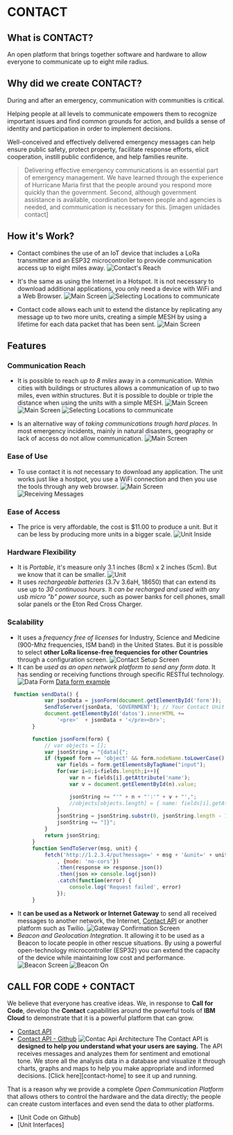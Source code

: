 # CONTACT

## What is CONTACT?
An open platform that brings together software and hardware to allow everyone to communicate up to eight mile radius.

## Why did we create CONTACT?
During and after an emergency, communication with communities is critical.

Helping people at all levels to communicate empowers them to recognize important issues and find common grounds for action, and builds a sense of identity and participation in order to implement decisions.

Well-conceived and effectively delivered emergency messages can help ensure public safety, protect property, facilitate response efforts, elicit cooperation, instill public confidence, and help families reunite.

> Delivering effective emergency communications is an essential part of emergency management. We have learned through the experience of Hurricane Maria first that the people around you respond more quickly than the government. Second, although government assistance is available, coordination between people and agencies is needed, and communication is necessary for this.
[imagen unidades contact]


## How it's Work?
- Contact combines the use of an IoT device that includes a LoRa transmitter and an ESP32 microcontroller to provide communication access up to eight miles away.
![Contact's Reach](/unit/images/contact-reach.png)

- It's the same as using the Internet in a Hotspot. It is not necessary to download additional applications, you only need a device with WiFi and a Web Browser.
![Main Screen](/unit/images/group-msg-00.png)
![Selecting Locations to communicate](/unit/images/sending-msg.png)

- Contact code allows each unit to extend the distance by replicating any message up to two more units, creating a simple MESH by using a lifetime for each data packet that has been sent.
![Main Screen](/unit/images/simple-mesh.png)

## Features
### Communication Reach
- It is possible to reach *up to 8 miles* away in a communication. Within cities with buildings or structures allows a communication of up to two miles, even within structures. But it is possible to double or triple the distance when using the units with a simple MESH.
![Main Screen](/unit/images/contact-reach.png)
![Main Screen](/unit/images/simple-mesh.png)
![Selecting Locations to communicate](/unit/images/msg-units-selection.png)

- Is an alternative way of *taking communications trough hard places*. In most emergency incidents, mainly in natural disasters, geography or lack of access do not allow communication.
![Main Screen](/unit/images/simple-mesh.png)

### Ease of Use
- To use contact it is not necessary to download any application. The unit works just like a hostpot, you use a WiFi connection and then you use the tools through any web browser.
![Main Screen](/unit/images/group-msg-00.png)
![Receiving Messages](/unit/images/group-msg-02.png)

### Ease of Access
- The price is very affordable, the cost is $11.00 to produce a unit. But it can be less by producing more units in a bigger scale.
![Unit Inside](/unit/images/unit-inside.jpg)

### Hardware Flexibility
- It is *Portable*, it's measure only 3.1 inches (8cm) x 2 inches (5cm). But we know that it can be smaller.
![Unit](/unit/images/contact-unit.jpg)
- It uses *rechargeable batteries* (3.7v 3.6aH, 18650) that can extend its use up to *30 continuous hours*. It *can be recharged and used with any usb micro "b" power source*, such as power banks for cell phones, small solar panels or the Eton Red Cross Charger.


### Scalability
- It uses a *frequency free of licenses* for Industry, Science and Medicine (900-Mhz frequencies, ISM band) in the United States. But it is possible to select **other LoRa license-free frequencies for other Countries** through a configuration screen.
![Contact Setup Screen](/unit/images/contact-setup.png)
- It can be *used as an open network platform to send any form data*. It has sending or receiving functions through specific RESTful technology.
![Data Form](/unit/images/form-data.png)
[Data form example]
```javascript
  function sendData() {
            var jsonData = jsonForm(document.getElementById('form'));
            SendToServer(jsonData, 'GOVERNMENT'); // Your Contact Unit
            document.getElementById('datos').innerHTML += 
                '<pre>'  + jsonData + '</pre><br>';            
        }

        function jsonForm(form) {  
            // var objects = [];  
            var jsonString = "{data[{";
            if (typeof form == 'object' && form.nodeName.toLowerCase() == "form") {  
                var fields = form.getElementsByTagName("input");  
                for(var i=0;i<fields.length;i++){ 
                    var n = fields[i].getAttribute('name'); 
                    var v = document.getElementById(n).value;

                    jsonString += "'" + n + "':'" + v + "',";
                    //objects[objects.length] = { name: fields[i].getAttribute("name"), value: fields[i].getAttribute("value") };  
                }  
                jsonString = jsonString.substr(0, jsonString.length - 1);
                jsonString += "]}";
            }  
            return jsonString;  
        }      
        function SendToServer(msg, unit) {         
            fetch('http://1.2.3.4/put?message=' + msg + '&unit=' + unit + '&usr=JSON'
                , {mode: 'no-cors'})
                .then(response => response.json())
                .then(json => console.log(json))
                .catch(function(error) {  
                    console.log('Request failed', error)  
                });
        }       
```
- It **can be used as a Network or Internet Gateway** to send all received messages to another network, the Internet,  [Contact API] or another platform such as Twilio.
![Gateway Confirmation Screen](/unit/images/gateway.png)
- *Beacon and Geolocation Integration*. It allowing it to be used as a Beacon to locate people in other rescue situations. By using a powerful open-technology microcontroller (ESP32) you can extend the capacity of the device while maintaining low cost and performance. 
![Beacon Screen](/unit/images/beacon-option.png)
![Beacon On](/unit/images/beacon-active.png)

## CALL FOR CODE + CONTACT
We believe that everyone has creative ideas. We, in response to **Call for Code**, develop the **Contact** capabilities around the powerful tools of **IBM Cloud** to demonstrate that it is a powerful platform that can grow.
- [Contact API]
- [Contact API - Github]
![Contac Api Architecture](/API/images/architecture.png)
The Contact API is **designed to help _you_ understand what your users are saying.** The API receives messages and analyzes them for sentiment and emotional tone. We store all the analysis data in a database and visualize it through charts, graphs and maps to help you make appropriate and informed decisions. [Click here][contact-home] to see it up and running.

That is a reason why we provide a complete *Open Communication Platform* that allows others to control the hardware and the data directly; the people can create custom interfaces and even send the data to other platforms.
- [Unit Code on Github]
- [Unit Interfaces]


[inside]: https://github.com/jdastas/contact-platform/unit/images/unit-inside.jpg "Unit Inside"
[setup]: https://github.com/jdastas/contact-platform/unit/images/setup.png "Contact Setup Screen"
[gateway]: https://github.com/jdastas/contact-platform/unit/images/gateway.png "Internet Gateway"
[Data form example]: https://github.com/jdastas/contact-platform/unit/interfaces/form-data.html "Data Form Demo"
[Contact API]: https://contact-app.mybluemix.net/ "Contact API"
[Contact API - Github]: https://github.com/javierdastas/Contact/tree/master/API